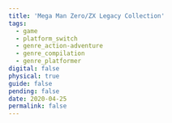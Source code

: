 ```yaml
---
title: 'Mega Man Zero/ZX Legacy Collection'
tags:
  - game
  - platform_switch
  - genre_action-adventure
  - genre_compilation
  - genre_platformer
digital: false
physical: true
guide: false
pending: false
date: 2020-04-25
permalink: false
---
```

